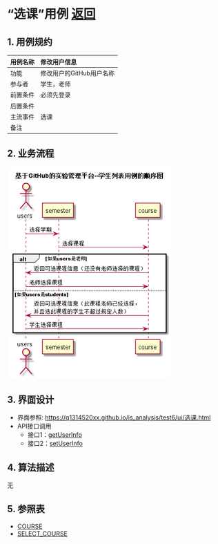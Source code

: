 <!-- markdownlint-disable MD033-->
<!-- 禁止MD033类型的警告 https://www.npmjs.com/package/markdownlint -->

# “选课”用例 [返回](../README.md)
## 1. 用例规约

|用例名称|修改用户信息|
|-------|:-------------|
|功能|修改用户的GitHub用户名称|
|参与者|学生，老师|
|前置条件|必须先登录|
|后置条件| |
|主流事件|选课|
|备注| |

## 2. 业务流程
![sequence1](../sequence选课操作.png) 

## 3. 界面设计
- 界面参照: https://q1314520xx.github.io/is_analysis/test6/ui/选课.html
- API接口调用
    - 接口1：[getUserInfo](../接口/getSelectCourseInfo.md)
    - 接口2：[setUserInfo](../接口/setSelectCourse.md)
    
## 4. 算法描述
无
    
## 5. 参照表
- [COURSE](../数据库设计.md/#COURSE)
- [SELECT_COURSE](../数据库设计.md/#SELECT_COURSE)
